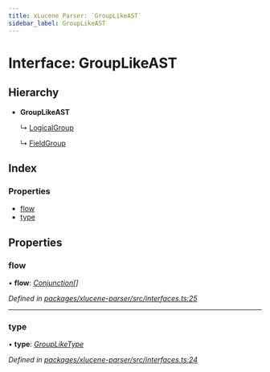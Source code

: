 ```yaml
---
title: xLucene Parser: `GroupLikeAST`
sidebar_label: GroupLikeAST
---
```


# Interface: GroupLikeAST

## Hierarchy

* **GroupLikeAST**

  ↳ [LogicalGroup](logicalgroup.md)

  ↳ [FieldGroup](fieldgroup.md)

## Index

### Properties

* [flow](grouplikeast.md#flow)
* [type](grouplikeast.md#type)

## Properties

###  flow

• **flow**: *[Conjunction](conjunction.md)[]*

*Defined in [packages/xlucene-parser/src/interfaces.ts:25](https://github.com/terascope/teraslice/blob/653cf7530/packages/xlucene-parser/src/interfaces.ts#L25)*

___

###  type

• **type**: *[GroupLikeType](../overview.md#groupliketype)*

*Defined in [packages/xlucene-parser/src/interfaces.ts:24](https://github.com/terascope/teraslice/blob/653cf7530/packages/xlucene-parser/src/interfaces.ts#L24)*
